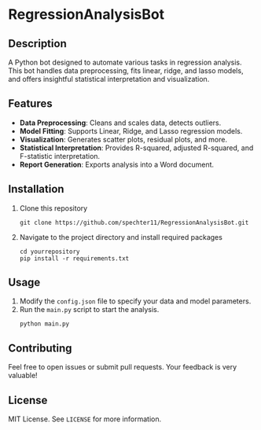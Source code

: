 # RegressionAnalysisBot
## Description

A Python bot designed to automate various tasks in regression analysis. This bot handles data preprocessing, fits linear, ridge, and lasso models, and offers insightful statistical interpretation and visualization.

## Features

- **Data Preprocessing**: Cleans and scales data, detects outliers.
- **Model Fitting**: Supports Linear, Ridge, and Lasso regression models.
- **Visualization**: Generates scatter plots, residual plots, and more.
- **Statistical Interpretation**: Provides R-squared, adjusted R-squared, and F-statistic interpretation.
- **Report Generation**: Exports analysis into a Word document.

## Installation

1. Clone this repository
    ```
    git clone https://github.com/spechter11/RegressionAnalysisBot.git
    ```
2. Navigate to the project directory and install required packages
    ```
    cd yourrepository
    pip install -r requirements.txt
    ```

## Usage

1. Modify the `config.json` file to specify your data and model parameters.
2. Run the `main.py` script to start the analysis.
    ```
    python main.py
    ```

## Contributing

Feel free to open issues or submit pull requests. Your feedback is very valuable!

## License

MIT License. See `LICENSE` for more information.
